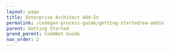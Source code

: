 ```yaml
---
layout: page
title: Enterprise Architect Add-In
permalink: /codegen-process-guide/getting-started/ea-addin
parent: Getting Started
grand_parent: CodeBot Guide
nav_order: 2
---
```


